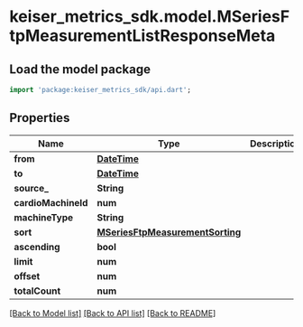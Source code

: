 # keiser_metrics_sdk.model.MSeriesFtpMeasurementListResponseMeta

## Load the model package
```dart
import 'package:keiser_metrics_sdk/api.dart';
```

## Properties
Name | Type | Description | Notes
------------ | ------------- | ------------- | -------------
**from** | [**DateTime**](DateTime.md) |  | [optional] 
**to** | [**DateTime**](DateTime.md) |  | [optional] 
**source_** | **String** |  | [optional] 
**cardioMachineId** | **num** |  | [optional] 
**machineType** | **String** |  | [optional] 
**sort** | [**MSeriesFtpMeasurementSorting**](MSeriesFtpMeasurementSorting.md) |  | 
**ascending** | **bool** |  | [optional] 
**limit** | **num** |  | [optional] 
**offset** | **num** |  | [optional] 
**totalCount** | **num** |  | [optional] 

[[Back to Model list]](../README.md#documentation-for-models) [[Back to API list]](../README.md#documentation-for-api-endpoints) [[Back to README]](../README.md)


